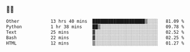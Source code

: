 ### 👨‍💻

<!--START_SECTION:waka-->

```txt
Other            13 hrs 40 mins  ████████████████████▒░░░░   81.09 %
Python           1 hr 38 mins    ██▒░░░░░░░░░░░░░░░░░░░░░░   09.78 %
Text             25 mins         ▓░░░░░░░░░░░░░░░░░░░░░░░░   02.52 %
Bash             22 mins         ▓░░░░░░░░░░░░░░░░░░░░░░░░   02.25 %
HTML             12 mins         ▒░░░░░░░░░░░░░░░░░░░░░░░░   01.27 %
```

<!--END_SECTION:waka-->
